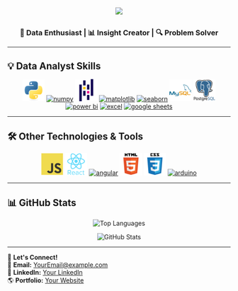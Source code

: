  <h1 align="center">
  <a href="#">
    <img src="https://readme-typing-svg.herokuapp.com?font=Fira+Code&weight=600&size=28&duration=3000&pause=1000&color=F7506E&center=true&vCenter=true&width=435&lines=Hi+%F0%9F%91%8B%2C+I'm+Komal!;A+Passionate+Data+Analyst">
  </a>
</h1>

<h3 align="center">🚀 Data Enthusiast | 📊 Insight Creator | 🔍 Problem Solver</h3>

---

## **💡 Data Analyst Skills**
<p align="center">
  <a href="https://www.python.org"><img src="https://raw.githubusercontent.com/devicons/devicon/master/icons/python/python-original.svg" alt="python" width="50" height="50"/></a> 
  <a href="https://numpy.org/"><img src="https://upload.wikimedia.org/wikipedia/commons/3/31/NumPy_logo_2020.svg" alt="numpy" width="50" height="50"/></a>
  <a href="https://pandas.pydata.org/"><img src="https://raw.githubusercontent.com/devicons/devicon/master/icons/pandas/pandas-original.svg" alt="pandas" width="50" height="50"/></a>
  <a href="https://matplotlib.org/"><img src="https://upload.wikimedia.org/wikipedia/commons/8/84/Matplotlib_icon.svg" alt="matplotlib" width="50" height="50"/></a>
  <a href="https://seaborn.pydata.org/"><img src="https://seaborn.pydata.org/_images/logo-mark-lightbg.svg" alt="seaborn" width="50" height="50"/></a> 
  <a href="https://www.mysql.com/"><img src="https://raw.githubusercontent.com/devicons/devicon/master/icons/mysql/mysql-original-wordmark.svg" alt="mysql" width="50" height="50"/></a> 
  <a href="https://www.postgresql.org"><img src="https://raw.githubusercontent.com/devicons/devicon/master/icons/postgresql/postgresql-original-wordmark.svg" alt="postgresql" width="50" height="50"/></a>
  <a href="https://powerbi.microsoft.com/"><img src="https://github.com/microsoft/PowerBI-Icons/blob/main/SVG/Power-BI.svg?raw=true" alt="power bi" width="50" height="50"/></a>  
  <a href="https://www.microsoft.com/en-us/microsoft-365/excel"><img src="https://upload.wikimedia.org/wikipedia/commons/7/73/Microsoft_Excel_2013-2019_logo.svg" alt="excel" width="50" height="50"/></a>
  <a href="https://www.google.com/sheets/about/"><img src="https://upload.wikimedia.org/wikipedia/commons/3/30/Google_Sheets_logo_%282014-2020%29.svg" alt="google sheets" width="50" height="50"/></a> 
</p>

---

## **🛠️ Other Technologies & Tools**
<p align="center">
  <a href="https://developer.mozilla.org/en-US/docs/Web/JavaScript"><img src="https://raw.githubusercontent.com/devicons/devicon/master/icons/javascript/javascript-original.svg" alt="javascript" width="50" height="50"/></a>
  <a href="https://reactjs.org/"><img src="https://raw.githubusercontent.com/devicons/devicon/master/icons/react/react-original-wordmark.svg" alt="react" width="50" height="50"/></a>  
  <a href="https://angular.io"><img src="https://angular.io/assets/images/logos/angular/angular.svg" alt="angular" width="50" height="50"/></a> 
  <a href="https://www.w3.org/html/"><img src="https://raw.githubusercontent.com/devicons/devicon/master/icons/html5/html5-original-wordmark.svg" alt="html5" width="50" height="50"/></a> 
  <a href="https://www.w3schools.com/css/"><img src="https://raw.githubusercontent.com/devicons/devicon/master/icons/css3/css3-original-wordmark.svg" alt="css3" width="50" height="50"/></a>
  <a href="https://www.arduino.cc/"><img src="https://cdn.worldvectorlogo.com/logos/arduino-1.svg" alt="arduino" width="50" height="50"/></a> 
</p>

---

## **📊 GitHub Stats**
<p align="center">
  <img src="https://github-readme-stats.vercel.app/api/top-langs/?username=komaldigwal&layout=compact&theme=radical" alt="Top Languages" />
</p>
<p align="center">
  <img src="https://github-readme-stats.vercel.app/api?username=komaldigwal&show_icons=true&theme=radical" alt="GitHub Stats" />
</p>

---

🚀 **Let's Connect!**  
📧 **Email:** [YourEmail@example.com](mailto:YourEmail@example.com)  
🔗 **LinkedIn:** [Your LinkedIn](https://www.linkedin.com/in/your-profile)  
🌎 **Portfolio:** [Your Website](https://yourwebsite.com)  
